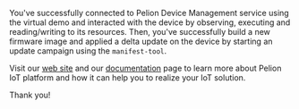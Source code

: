 You've successfully connected to Pelion Device Management service using the virtual demo and interacted with the device by observing, executing and reading/writing to its resources. Then, you've successfully build a new firmware image and applied a delta update on the device by starting an update campaign using the `manifest-tool`.

Visit our [web site](https://www.pelion.com) and our [documentation](https://www.pelion.com/docs/) page to learn more about Pelion IoT platform and how it can help you to realize your IoT solution.

Thank you!